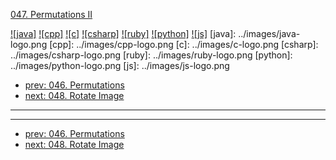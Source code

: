 [047. Permutations II](https://leetcode.com/problems/permutations-ii/)

[![java]](../java/047-permutations-ii.md)
[![cpp]](../cpp/047-permutations-ii.md)
[![c]](../c/047-permutations-ii.md)
[![csharp]](../csharp/047-permutations-ii.md)
[![ruby]](../ruby/047-permutations-ii.md)
[![python]](../python/047-permutations-ii.md)
[![js]](../js/047-permutations-ii.md)
[java]: ../images/java-logo.png
[cpp]: ../images/cpp-logo.png
[c]: ../images/c-logo.png
[csharp]: ../images/csharp-logo.png
[ruby]: ../images/ruby-logo.png
[python]: ../images/python-logo.png
[js]: ../images/js-logo.png

- [prev: 046. Permutations](046-permutations.md)
- [next: 048. Rotate Image](048-rotate-image.md)

---



---

- [prev: 046. Permutations](046-permutations.md)
- [next: 048. Rotate Image](048-rotate-image.md)

